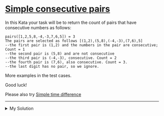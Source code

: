 # [Simple consecutive pairs](https://www.codewars.com/kata/5a3e1319b6486ac96f000049)

In this Kata your task will be to return the count of pairs that have consecutive numbers as follows:

    pairs([1,2,5,8,-4,-3,7,6,5]) = 3
    The pairs are selected as follows [(1,2),(5,8),(-4,-3),(7,6),5]
    --the first pair is (1,2) and the numbers in the pair are consecutive; Count = 1
    --the second pair is (5,8) and are not consecutive
    --the third pair is (-4,-3), consecutive. Count = 2
    --the fourth pair is (7,6), also consecutive. Count = 3.
    --the last digit has no pair, so we ignore.

More examples in the test cases.

Good luck!

Please also try [Simple time difference](https://www.codewars.com/kata/5b76a34ff71e5de9db0000f2)

---

<details><summary>My Solution</summary>

```js
function pairs(ar) {
  let result = 0;
  for (let i = 0; i < ar.length - 1; i = i + 2) {
    if (ar[i] - ar[i + 1] === 1 || ar[i] - ar[i + 1] === -1) result++;
  }

  return result;
}
```

</details>
